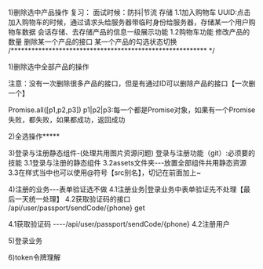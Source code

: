 1)删除选中产品操作
复习：
面试时候：防抖|节流  存储
1.1加入购物车
UUID:点击加入购物车的时候，通过请求头给服务器带临时身份给服务器，存储某一个用户购物车数据
会话存储、去存储产品的信息一级展示功能
1.2购物车功能
修改产品的数量
删除某一个产品的接口
某一个产品的勾选状态切换
/********************************************************* */

1)删除选中全部产品的操作

注意：没有一次删除很多产品的接口，但是有通过ID可以删除产品的接口【一次删一个】

Promise.all([p1,p2,p3])
p1|p2|p3:每一个都是Promise对象，如果有一个Promise失败，都失败，如果都成功，返回成功


2)全选操作*****




3)登录与注册静态组件-(处理共用图片资源问题)
登录与注册功能（git）:必须要的技能
3.1登录与注册的静态组件
3.2assets文件夹---放置全部组件共用静态资源
3.3在样式当中也可以使用@符号【src别名】，切记在前面加上~



4)注册的业务---表单验证选不做
4.1注册业务|登录业务中表单验证先不处理【最后一天统一处理】
4.2获取验证码的接口 /api/user/passport/sendCode/{phone} get



4.1获取验证码  ----/api/user/passport/sendCode/{phone}
4.2注册用户

5)登录业务


6)token令牌理解